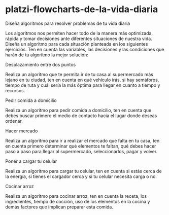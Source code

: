 # platzi-flowcharts-de-la-vida-diaria

Diseña algoritmos para resolver problemas de tu vida diaria

Los algoritmos nos permiten hacer todo de la manera más optimizada, rápida y tomar decisiones ante diferentes situaciones de nuestra vida. Diseña un algoritmo para cada situación planteada en los siguientes ejercicios. Ten en cuenta las variables, las decisiones y las condiciones que harán de tu algoritmo la mejor solución:

Desplazamiento entre dos puntos

Realiza un algoritmo que te permita ir de tu casa al supermercado más lejano en tu ciudad, ten en cuenta en qué vehículo irás, si hay semáforos, tiempo de ruta y cuál sería la más óptima para llegar en cuanto a tiempo y recursos.

Pedir comida a domicilio

Realiza un algoritmo para pedir comida a domicilio, ten en cuenta que debes buscar primero el medio de contacto hacia el lugar donde deseas ordenar.

Hacer mercado

Realiza un algoritmo para ir a realizar el mercado que falta en tu casa, ten en cuenta primero determinar qué elementos te faltan, qué debes hacer paso a paso para llegar al supermercado, seleccionarlos, pagar y volver.

Poner a cargar tu celular

Realiza un algoritmo para cargar tu celular, ten en cuenta si estás cerca de la energía, si tienes el cargador cerca y si tu celular necesita carga o no.

Cocinar arroz

Realiza un algoritmo para cocinar arroz, ten en cuenta la receta, los ingredientes, tiempo de cocción, uso de los elementos en la cocina y demás factores que implican preparar esta comida.

